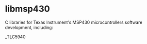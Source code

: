 libmsp430
=========

C libraries for Texas Instrument's MSP430 microcontrollers software development, including:

_TLC5940

